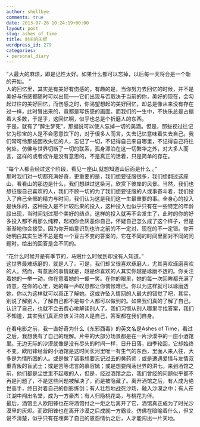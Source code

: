 ```yaml
---
author: shellbye
comments: true
date: 2013-07-26 10:24:19+00:00
layout: post
slug: ashes_of_time
title: 时间的灰烬
wordpress_id: 279
categories:
- personal_diary
---
```


“人最大的麻烦，即是记性太好。如果什么都可以忘掉，以后每一天将会是一个新的开始。  ”  
人的回忆里，其实是有美好有伤感的，有趣的是，当你努力去回忆的时候，并不是美好与伤感都随时可以出现——它们出现与否取决于当前的你，美好的现在，会勾起过往的美好回忆，而伤感之时，你渴望想起的美好回忆，却总是像从来没有存在过一样，此时冒出来的，竟都是写伤感的画面。而我们的一生中，不快乐总是占据着大多数，于是乎，这回忆啊，似乎也总是个折磨人的东西。  
于是，就有了“醉生梦死”，那据说可以使人忘掉一切的美酒。但是，那些视过往记忆为珍宝的人是不会愿意饮下的，对于很多人而言，失去记忆意味着失去自己。我们常可怜那些因故失忆的人，忘记了一切，不记得自己来自哪里，不记得自己将往何处，仿佛与世界切断了一切的联系，孤身漂泊在这一切繁华之外，对大多人而言，这样的或者或许是没有意思的，不是真正的活着，只是简单的存在。  
  
  
“每个人都会经过这个阶段，看见一座山,就想知道山后面是什么  。”  
那时我们对一切都充满好奇，更重要的是，我们想要征服很多，我们想翻过这座山，看看山的那边是什么，我们想越过这条河，欣赏下彼岸的风景。当然，我们也想征服自己喜欢的人，我们不顾一切的为了我们想要征服的人或事奋斗着，我们投入了自己全部的精力与时间，我们认为这是我们这一生最重要的事。全身心的投入是快乐的，这种投入是不计较后果的投入，这种投入也似乎只有在一些特定的年龄段出现，当时间划过那个美好的结点，这样的投入就再不会发生了，此时的你的好多投入都不再那么纯粹，起初你会厌恶你自己，怀疑自己怎么成了这个样子，但是渐渐地你会接受，因为你开始意识到也许之前的不一定对，现在的不一定错。你开始明白其实生活不总是有一个亘古不变的答案的，它在不同的时间里面对不同的问题时，给出的回答是会不同的。  
  
  
“花什么时候开是有季节的，马贼什么时候到却没有人知道。”  
这世界最难琢磨的，就是人了。可是，我们却又很喜欢琢磨人，尤其喜欢琢磨喜欢的人。然而，有意思的事情就是，越是你喜欢的人其实你越是琢磨不透的。你关注着她的一举一动，你在意着她的一颦一笑。在你的眼里，她的每一次回眸都充满了诗意，在你的心里，她的每一声叹息都让你惆怅难已。你以为这样就可以琢磨透她，你以为这样就可以真正了解她。这或许坠入情网的人最大的错觉了吧，其实，别说了解别人，了解自己都不是每个人都可以做到的。如果我们真的了解了自己，认识了自己，也就不会去费心地解读别人了。我们习惯从别人哪里寻找答案，我们不知道，其实我们真正应该关注的人是自己，答案都在我们自身。  
  
  
在看电影之前，我一直好奇为什么《东邪西毒》的英文名是Ashes of Time，看过之后，我想我有了自己的理解。片中的大部分场景都是在一片沙漠中的一座小酒馆里。无边无际的沙漠就像是没有尽头的时间一样，日升日落，四季轮回，它却始终不变。欧阳锋经营的小酒馆是这时间长河里唯一有生气的东西，里面人来人往，大多是为情所困的人。或是做了错事想要忘记过去的黄药师；或是遭遇爱情与友情双重背叛的盲武士；或是苦等诺言的慕容嫣；或是想要闯荡世界的洪七。来到酒馆之前，他们都是尘世里不起眼的人，但是，经过酒馆之后，我们曾经的问题似乎都不再是问题了，不是这些问题被解决了，而是被隐藏了。离开酒馆之后，有人成为绝世高手，终日对着自己的倒影练剑；有人壮烈地战死沙场，融入沙漠之中；有人在江湖中闯出名堂，成为一方豪杰；有人归隐桃花岛，与桃花为伴。  
最后，酒馆主人欧阳锋也在将酒馆付之一炬之后离开了它，酒馆真正成为了时光沙漠里的灰烬。而欧阳锋也在离开沙漠之后成就一方霸业。仿佛在暗喻着什么，但又说不清楚，似乎只有在埋葬了自己的恩怨情仇之后，人才能闯出一片天地。  


